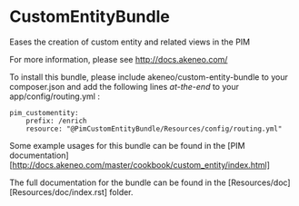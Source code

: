 CustomEntityBundle
==================

Eases the creation of custom entity and related views in the PIM

For more information, please see http://docs.akeneo.com/

To install this bundle, please include akeneo/custom-entity-bundle to your composer.json 
and add the following lines *at-the-end* to your app/config/routing.yml :

    pim_customentity:
        prefix: /enrich
        resource: "@PimCustomEntityBundle/Resources/config/routing.yml"

Some example usages for this bundle can be found in the [PIM documentation][http://docs.akeneo.com/master/cookbook/custom_entity/index.html]

The full documentation for the bundle can be found in the [Resources/doc][Resources/doc/index.rst] folder.
